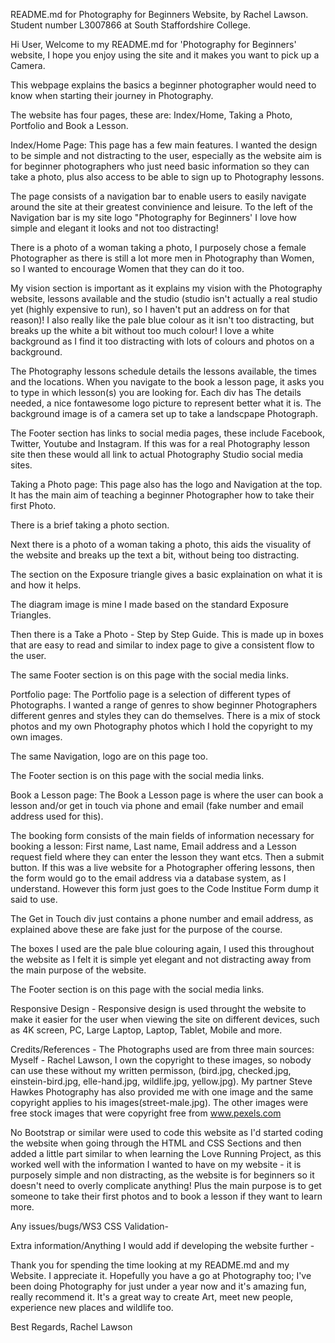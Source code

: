 README.md for Photography for Beginners Website, by Rachel Lawson. Student number L3007866 at South Staffordshire College.

Hi User, Welcome to my README.md for 'Photography for Beginners' website, I hope you enjoy using the site and it makes you want to pick up a Camera.

This webpage explains the basics a beginner photographer would need to know when starting their journey in Photography. 

The website has four pages, these are: Index/Home, Taking a Photo, Portfolio and Book a Lesson.

Index/Home Page:
This page has a few main features. I wanted the design to be simple and not distracting to the user, especially as the website aim is for beginner photographers who just need basic information so they can take a photo, plus also access to be able to sign up to Photography lessons.

The page consists of a navigation bar to enable users to easily navigate around the site at their greatest convinience and leisure. To the left of the Navigation bar is my site logo "Photography for Beginners' I love how simple and elegant it looks and not too distracting!

There is a photo of a woman taking a photo, I purposely chose a female Photographer as there is still a lot more men in Photography than Women, so I wanted to encourage Women that they can do it too. 

My vision section is important as it explains my vision with the Photography website, lessons available and the studio (studio isn't actually a real studio yet (highly expensive to run), so I haven't put an address on for that reason)!  I also really like the pale blue colour as it isn't too distracting, but breaks up the white a bit without too much colour! I love a white background as I find it too distracting with lots of colours and photos on a background.

The Photography lessons schedule details the lessons available, the times and the locations.  When you navigate to the book a lesson page, it asks you to type in which lesson(s) you are looking for.  Each div has The details needed, a nice fontawesome logo picture to represent better what it is. The background image is of a camera set up to take a landscpape Photograph.

The Footer section has links to social media pages, these include Facebook, Twitter, Youtube and Instagram. If this was for a real Photography lesson site then these would all link to actual Photography Studio social media sites. 

Taking a Photo page:
This page also has the logo and Navigation at the top.
It has the main aim of teaching a beginner Photographer how to take their first Photo. 

There is a brief taking a photo section.

Next there is a photo of a woman taking a photo, this aids the visuality of the website and breaks up the text a bit, without being too distracting.

The section on the Exposure triangle gives a basic explaination on what it is and how it helps. 

The diagram image is mine I made based on the standard Exposure Triangles. 

Then there is a Take a Photo - Step by Step Guide. This is made up in boxes that are easy to read and similar to index page to give a consistent flow to the user. 

The same Footer section is on this page with the social media links.

Portfolio page:
The Portfolio page is a selection of different types of Photographs. 
I wanted a range of genres to show beginner Photographers different genres and styles they can do themselves.  There is a mix of stock photos and my own Photography photos which I hold the copyright to my own images.

The same Navigation, logo are on this page too.

The Footer section is on this page with the social media links.

Book a Lesson page:
The Book a Lesson page is where the user can book a lesson and/or get in touch via phone and email (fake number and email address used for this). 

The booking form consists of the main fields of information necessary for booking a lesson: First name, Last name, Email address and a Lesson request field where they can enter the lesson they want etcs. Then a submit button. If this was a live website for a Photographer offering lessons, then the form would go to the email address via a database system, as I understand. However this form just goes to the Code Institue Form dump it said to use. 

The Get in Touch div just contains a phone number and email address, as explained above these are fake just for the purpose of the course.

The boxes I used are the pale blue colouring again, I used this throughout the website as I felt it is simple yet elegant and not distracting away from the main purpose of the website.

The Footer section is on this page with the social media links.

Responsive Design -
Responsive design is used throught the website to make it easier for the user when viewing the site on different devices, such as 4K screen, PC, Large Laptop, Laptop, Tablet, Mobile and more. 

Credits/References - 
The Photographs used are from three main sources:
Myself - Rachel Lawson, I own the copyright to these images, so nobody can use these without my written permisson, (bird.jpg, checked.jpg, einstein-bird.jpg, elle-hand.jpg, wildlife.jpg, yellow.jpg). 
My partner Steve Hawkes Photography has also provided me with one image and the same copyright applies to his images(street-male.jpg).
The other images were free stock images that were copyright free from www.pexels.com

No Bootstrap or similar were used to code this website as I'd started coding the website when going through the HTML and CSS Sections and then added a little part similar to when learning the Love Running Project, as this worked well with the information I wanted to have on my website - it is purposely simple and non distracting, as the website is for beginners so it doesn't need to overly complicate anything! Plus the main purpose is to get someone to take their first photos and to book a lesson if they want to learn more. 

Any issues/bugs/WS3 CSS Validation-

Extra information/Anything I would add if developing the website further -

Thank you for spending the time looking at my README.md and my Website. I appreciate it. Hopefully you have a go at Photography too; I've been doing Photography for just under a year now and it's amazing fun, really recommend it. It's a great way to create Art, meet new people, experience new places and wildlife too.

Best Regards,
Rachel Lawson 